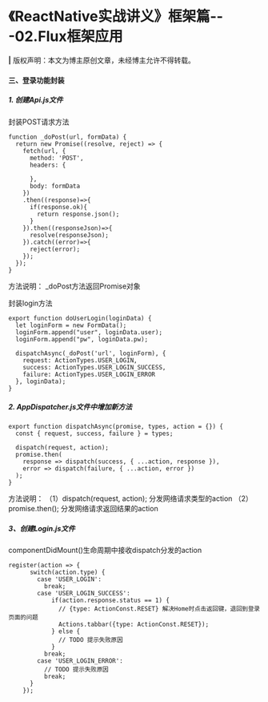 # 《ReactNative实战讲义》框架篇---02.Flux框架应用
**|** 版权声明：本文为博主原创文章，未经博主允许不得转载。

#### 三、登录功能封装

##### 1. 创建Api.js文件
封装POST请求方法

```
function _doPost(url, formData) {
  return new Promise((resolve, reject) => {
    fetch(url, {
      method: 'POST',
      headers: {

      },
      body: formData
    })
    .then((response)=>{
      if(response.ok){
        return response.json();
      }
    }).then((responseJson)=>{
      resolve(responseJson);
    }).catch((error)=>{
      reject(error);
    });
  });
}
```
方法说明：
_doPost方法返回Promise对象

封装login方法

```
export function doUserLogin(loginData) {
  let loginForm = new FormData();
  loginForm.append("user", loginData.user);
  loginForm.append("pw", loginData.pw);

  dispatchAsync(_doPost('url', loginForm), {
    request: ActionTypes.USER_LOGIN,
    success: ActionTypes.USER_LOGIN_SUCCESS,
    failure: ActionTypes.USER_LOGIN_ERROR
  }, loginData);
}
```

##### 2. AppDispatcher.js文件中增加新方法
```
export function dispatchAsync(promise, types, action = {}) {
  const { request, success, failure } = types;

  dispatch(request, action);
  promise.then(
    response => dispatch(success, { ...action, response }),
    error => dispatch(failure, { ...action, error })
  );
}
```
方法说明：
（1）dispatch(request, action); 分发网络请求类型的action
（2）promise.then(); 分发网络请求返回结果的action

##### 3、创建Login.js文件

componentDidMount()生命周期中接收dispatch分发的action

```
register(action => {
      switch(action.type) {
        case 'USER_LOGIN':
          break;
        case 'USER_LOGIN_SUCCESS':
            if(action.response.status == 1) {
              // {type: ActionConst.RESET} 解决Home时点击返回键，退回到登录页面的问题
              Actions.tabbar({type: ActionConst.RESET});
            } else {
              // TODO 提示失败原因
            }
          break;
        case 'USER_LOGIN_ERROR':
          // TODO 提示失败原因
          break;
      }
    });
```


